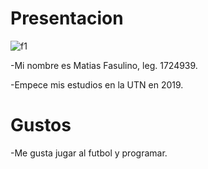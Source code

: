 # Presentacion

![f1](https://user-images.githubusercontent.com/82040678/113727510-90fd9f00-96cb-11eb-91b1-2eb62135c75a.png)

-Mi nombre es Matias Fasulino,  leg. 1724939.

-Empece mis estudios en la UTN en 2019.

# Gustos 

-Me gusta jugar al futbol y programar.
